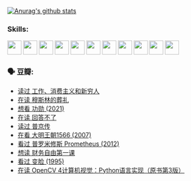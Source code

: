 
[![Anurag's github stats](https://github-readme-stats.vercel.app/api?username=w940853815)](https://github.com/anuraghazra/github-readme-stats)

### Skills:

<code><img height="32" src="https://cdn.jsdelivr.net/npm/simple-icons@v5/icons/python.svg"></code>
<code><img height="32" src="https://cdn.jsdelivr.net/npm/simple-icons@v5/icons/javascript.svg"></code>
<code><img height="32" src="https://cdn.jsdelivr.net/npm/simple-icons@v5/icons/django.svg"></code>
<code><img height="32" src="https://cdn.jsdelivr.net/npm/simple-icons@v5/icons/flask.svg"></code>
<code><img height="32" src="https://cdn.jsdelivr.net/npm/simple-icons@v5/icons/vuetify.svg"></code>
<code><img height="32" src="https://cdn.jsdelivr.net/npm/simple-icons@v5/icons/git.svg"></code>
<code><img height="32" src="https://cdn.jsdelivr.net/npm/simple-icons@v5/icons/docker.svg"></code>
<code><img height="32" src="https://cdn.jsdelivr.net/npm/simple-icons@v5/icons/postgresql.svg"></code>
<code><img height="32" src="https://cdn.jsdelivr.net/npm/simple-icons@v5/icons/elasticsearch.svg"></code>
<code><img height="32" src="https://cdn.jsdelivr.net/npm/simple-icons@v5/icons/macos.svg"></code>
<code><img height="32" src="https://cdn.jsdelivr.net/npm/simple-icons@v5/icons/linux.svg"></code>

### 🗣 豆瓣:

<!-- DOUBAN-ACTIVITIES:START -->
- [读过 工作、消费主义和新穷人](https://www.douban.com/people/136069238/status/3803834644/?_i=47779030)
- [在读 穆斯林的葬礼](https://www.douban.com/people/136069238/status/3802824932/?_i=47779030)
- [想看 功勋‎ (2021)](https://www.douban.com/people/136069238/status/3802127044/?_i=47779030)
- [在读 回答不了](https://www.douban.com/people/136069238/status/3802078489/?_i=47779030)
- [读过 普京传](https://www.douban.com/people/136069238/status/3802076688/?_i=47779030)
- [在看 大明王朝1566‎ (2007)](https://www.douban.com/people/136069238/status/3800275133/?_i=47779030)
- [看过 普罗米修斯 Prometheus‎ (2012)](https://www.douban.com/people/136069238/status/3795487470/?_i=47779030)
- [想读 财务自由第一课](https://www.douban.com/people/136069238/status/3794955007/?_i=47779030)
- [看过 变脸‎ (1995)](https://www.douban.com/people/136069238/status/3794210254/?_i=47779030)
- [在读 OpenCV 4计算机视觉：Python语言实现（原书第3版）](https://www.douban.com/people/136069238/status/3794059733/?_i=47779030)
<!-- DOUBAN-ACTIVITIES:END -->
<!--
**w940853815/w940853815** is a ✨ _special_ ✨ repository because its `README.md` (this file) appears on your GitHub profile.

Here are some ideas to get you started:

- 🔭 I’m currently working on ...
- 🌱 I’m currently learning ...
- 👯 I’m looking to collaborate on ...
- 🤔 I’m looking for help with ...
- 💬 Ask me about ...
- 📫 How to reach me: ...
- 😄 Pronouns: ...
- ⚡ Fun fact: ...
-->
